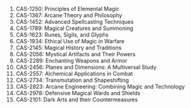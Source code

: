 1. CAS-1250: Principles of Elemental Magic
2. CAS-1367: Arcane Theory and Philosophy
3. CAS-1452: Advanced Spellcasting Techniques
4. CAS-1789: Magical Creatures and Summoning
5. CAS-1623: Runes, Sigils, and Glyphs
6. CAS-1934: Ethical Use of Magic in Warfare
7. CAS-2145: Magical History and Traditions
8. CAS-2056: Mystical Artifacts and Their Powers
9. CAS-2289: Enchanting Weapons and Armor
10. CAS-2456: Planes and Dimensions: A Multiversal Study
11. CAS-2557: Alchemical Applications in Combat
12. CAS-2734: Transmutation and Shapeshifting
13. CAS-2823: Arcane Engineering: Combining Magic and Technology
14. CAS-2978: Defensive Magical Wards and Shields
15. CAS-2101: Dark Arts and their Countermeasures